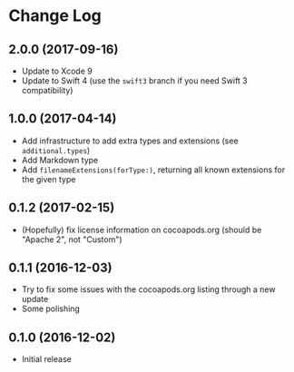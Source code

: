 # Change Log

## 2.0.0 (2017-09-16)
- Update to Xcode 9
- Update to Swift 4 (use the `swift3` branch if you need Swift 3 compatibility)

## 1.0.0 (2017-04-14)
- Add infrastructure to add extra types and extensions (see `additional.types`)
- Add Markdown type
- Add `filenameExtensions(forType:)`, returning all known extensions for the given type

## 0.1.2 (2017-02-15)
- (Hopefully) fix license information on cocoapods.org (should be "Apache 2", not "Custom")

## 0.1.1 (2016-12-03)
- Try to fix some issues with the cocoapods.org listing through a new update
- Some polishing

## 0.1.0 (2016-12-02)
- Initial release
